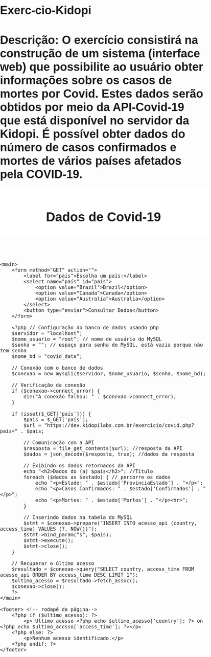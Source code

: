# Exerc-cio-Kidopi
# Descrição: O exercício consistirá na construção de um sistema (interface web) que possibilite ao usuário obter informações sobre os casos de mortes por Covid. Estes dados serão obtidos por meio da API-Covid-19 que está disponível no servidor da Kidopi. É possível obter dados do número de casos confirmados e mortes de vários países afetados pela COVID-19.

<!DOCTYPE html>   <!-- html5--> 
<html lang="en"> 
<head>
    <meta charset="UTF-8">
    <meta name="viewport" content="width=device-width, initial-scale=1.0">
    <title>Dados de Covid</title> <!-- Titulo: Dados de Covid--> 
    <style> /* Estilos CSS */
        body { /* corpo */
            font-family: Verdana, sans-serif;
            font-size: 18px;
            margin: 0;
            padding: 0;
        }
        header, footer { /* cabeçalho e rodapé */
            background-color: #ffffff; /* #fffff = cor branca */
            font-size: 20px;
            padding: 10px;
            text-align: center;
        }
        main {
            padding: 20px;
        }
    </style>
</head>
<body> <!-- conteúdo que será vizualizado-->
    <header>
        <h1> Dados de Covid-19 </h1>
    </header>

    <main>
        <form method="GET" action="">
            <label for="país">Escolha um país:</label>
            <select name="país" id="país">
                <option value="Brazil">Brazil</option>
                <option value="Canada">Canada</option>
                <option value="Australia">Australia</option>
            </select>
            <button type="enviar">Consultar Dados</button>
        </form>

        <?php // Configuração do banco de dados usando php
        $servidor = "localhost";
        $nome_usuario = "root"; // nome de usuário do MySQL
        $senha = ""; // espaço para senha do MySQL, está vazia porque não tem senha 
        $nome_bd = "covid_data";

        // Conexão com o banco de dados
        $conexao = new mysqli($servidor, $nome_usuario, $senha, $nome_bd);

        // Verificação da conexão
        if ($conexao->connect_error) {
            die("A conexão falhou: " . $conexao->connect_error);
        }

        if (isset($_GET['país'])) {
            $pais = $_GET['país'];
            $url = "https://dev.kidopilabs.com.br/exercicio/covid.php?pais=" . $pais;

            // Comunicação com a API
            $resposta = file_get_contents($url); //resposta da API
            $dados = json_decode($resposta, true); //dados da resposta

            // Exibindo os dados retornados da API
            echo "<h2>Dados do (a) $pais</h2>"; //Título
            foreach ($dados as $estado) { // percorre os dados
                echo "<p>Estado: " . $estado['ProvinciaEstado'] . "</p>";
                echo "<p>Casos Confirmados: " . $estado['Confirmados'] . "</p>";
                echo "<p>Mortes: " . $estado['Mortos'] . "</p><hr>";
            }

            // Inserindo dados na tabela do MySQL
            $stmt = $conexao->prepare("INSERT INTO acesso_api (country, access_time) VALUES (?, NOW())");
            $stmt->bind_param("s", $pais);
            $stmt->execute();
            $stmt->close();
        }

        // Recuperar o último acesso
        $resultado = $conexao->query("SELECT country, access_time FROM acesso_api ORDER BY access_time DESC LIMIT 1"); 
        $ultimo_acesso = $resultado->fetch_assoc();
        $conexao->close();
        ?>
    </main>

    <footer> <!-- rodapé da página--> 
        <?php if ($ultimo_acesso): ?>
            <p> Ultimo acesso <?php echo $ultimo_acesso['country']; ?> on <?php echo $ultimo_acesso['access_time']; ?></p>
        <?php else: ?>
            <p>Nenhum acesso identificado.</p>
        <?php endif; ?>
    </footer>
</body>
</html>
